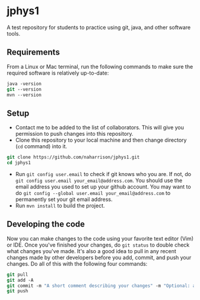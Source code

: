 # jphys1
A test repository for students to practice using git, java, and other software tools.

## Requirements
From a Linux or Mac terminal, run the following commands to make sure the required software is relatively up-to-date:
```tcsh
java -version
git --version
mvn --version
```

## Setup
- Contact me to be added to the list of collaborators. This will give you permission to push changes into this repository.
- Clone this repository to your local machine and then change directory (`cd` command) into it.
```tcsh
git clone https://github.com/naharrison/jphys1.git
cd jphys1
```
- Run `git config user.email` to check if git knows who you are. If not, do `git config user.email your_email@address.com`. You should use the email address you used to set up your github account. You may want to do `git config --global user.email your_email@address.com` to permanently set your git email address.
- Run `mvn install` to build the project.

## Developing the code
Now you can make changes to the code using your favorite text editor (Vim) or IDE. Once you've finished your changes, do `git status` to double check what changes you've made. It's also a good idea to pull in any recent changes made by other developers before you add, commit, and push your changes. Do all of this with the following four commands:
```tcsh
git pull
git add -A
git commit -m "A short comment describing your changes" -m "Optional: add a 2nd (or 3rd) comment with more details"
git push
```
